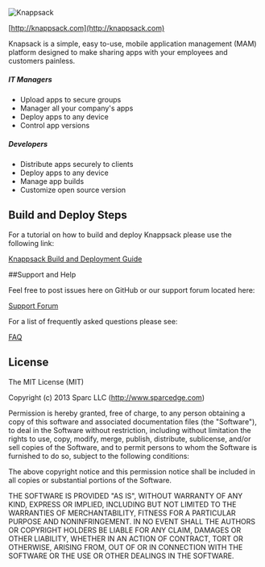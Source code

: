 ![Knappsack](https://s3.amazonaws.com/knappsack/logo-header.png "Knappsack")


[http://knappsack.com](http://knappsack.com)

Knapsack is a simple, easy to-use, mobile application management (MAM) platform designed to make sharing apps with your employees and customers painless.

##### IT Managers

* Upload apps to secure groups
* Manager all your company's apps
* Deploy apps to any device
* Control app versions

##### Developers

* Distribute apps securely to clients
* Deploy apps to any device
* Manage app builds
* Customize open source version

## Build and Deploy Steps
For a tutorial on how to build and deploy Knappsack please use the following link:

[Knappsack Build and Deployment Guide](https://s3.amazonaws.com/knappsack/KnappsackOSSEditionDeploymentGuide.pdf "How to Build and Deploy Knappsack")

##Support and Help

Feel free to post issues here on GitHub or our support forum located here:


[Support Forum](http://support.knappsack.com "Support")

For a list of frequently asked questions please see:

[FAQ](http://knappsack.com/faqs/ "Frequently Asked Questions")

## License

The MIT License (MIT)

Copyright (c) 2013 Sparc LLC (http://www.sparcedge.com)

Permission is hereby granted, free of charge, to any person obtaining a copy of this software and associated documentation files (the "Software"), to deal in the Software without restriction, including without limitation the rights to use, copy, modify, merge, publish, distribute, sublicense, and/or sell copies of the Software, and to permit persons to whom the Software is furnished to do so, subject to the following conditions:

The above copyright notice and this permission notice shall be included in all copies or substantial portions of the Software.

THE SOFTWARE IS PROVIDED "AS IS", WITHOUT WARRANTY OF ANY KIND, EXPRESS OR IMPLIED, INCLUDING BUT NOT LIMITED TO THE WARRANTIES OF MERCHANTABILITY, FITNESS FOR A PARTICULAR PURPOSE AND NONINFRINGEMENT. IN NO EVENT SHALL THE AUTHORS OR COPYRIGHT HOLDERS BE LIABLE FOR ANY CLAIM, DAMAGES OR OTHER LIABILITY, WHETHER IN AN ACTION OF CONTRACT, TORT OR OTHERWISE, ARISING FROM, OUT OF OR IN CONNECTION WITH THE SOFTWARE OR THE USE OR OTHER DEALINGS IN THE SOFTWARE.
